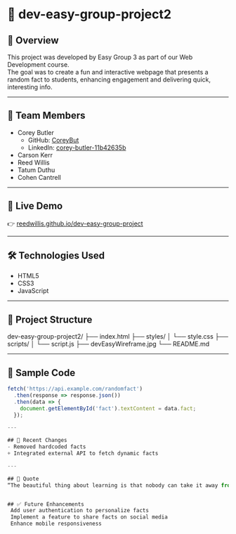 # 🧠 dev-easy-group-project2

## 🚀 Overview  
This project was developed by Easy Group 3 as part of our Web Development course.  
The goal was to create a fun and interactive webpage that presents a random fact to students, enhancing engagement and delivering quick, interesting info.

---

## 👥 Team Members

- Corey Butler 
  - GitHub: [CoreyBut](https://github.com/CoreyBut)  
  - LinkedIn: [corey-butler-11b42635b](https://www.linkedin.com/in/corey-butler-11b42635b/)
- Carson Kerr  
- Reed Willis  
- Tatum Duthu  
- Cohen Cantrell  

---

## 🔗 Live Demo

👉 [reedwillis.github.io/dev-easy-group-project](https://reedwillis.github.io/dev-easy-group-project)

---

## 🛠️ Technologies Used

- HTML5  
- CSS3  
- JavaScript

---

## 📂 Project Structure
dev-easy-group-project2/ ├── index.html ├── styles/ │ └── style.css ├── scripts/ │ └── script.js ├── devEasyWireframe.jpg └── README.md

---

## 🧪 Sample Code
```javascript
fetch('https://api.example.com/randomfact')
  .then(response => response.json())
  .then(data => {
    document.getElementById('fact').textContent = data.fact;
  });

---

## 🔄 Recent Changes
- Removed hardcoded facts
+ Integrated external API to fetch dynamic facts

---

## 💬 Quote
“The beautiful thing about learning is that nobody can take it away from you.” – B.B. King


## ✅ Future Enhancements
 Add user authentication to personalize facts
 Implement a feature to share facts on social media
 Enhance mobile responsiveness


